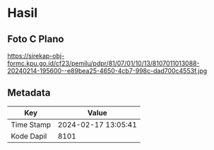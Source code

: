# Hasil

## Foto C Plano

https://sirekap-obj-formc.kpu.go.id/cf23/pemilu/pdpr/81/07/01/10/13/8107011013088-20240214-195600--e89bea25-4650-4cb7-998c-dad700c4553f.jpg


## Metadata

| Key        | Value               |
| ---------- | ------------------- |
| Time Stamp | 2024-02-17 13:05:41 |
| Kode Dapil | 8101                |



